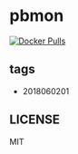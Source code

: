 # pbmon

[![Docker Pulls](https://img.shields.io/docker/pulls/bellcode/pbmon.svg)](https://hub.docker.com/r/bellcode/pbmon/)

## tags

- 2018060201

## LICENSE

MIT
